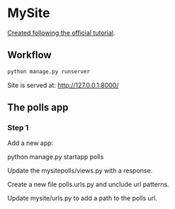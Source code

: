 # MySite

[Created following the official tutorial](https://docs.djangoproject.com/en/4.2/intro/tutorial01/).

## Workflow

```bash
python manage.py runserver
```

Site is served at: http://127.0.0.1:8000/

## The polls app

### Step 1

Add a new app:

python manage.py startapp polls

Update the mysitepolls/views.py with a response.

Create a new file polls.urls.py and unclude url patterns.

Update mysite/urls.py to add a path to the polls url.

